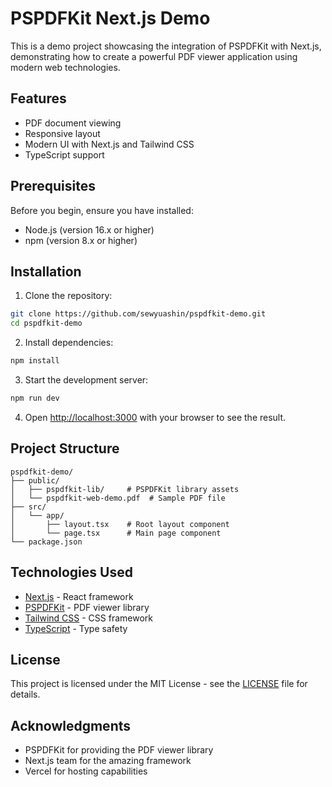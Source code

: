 # PSPDFKit Next.js Demo

This is a demo project showcasing the integration of PSPDFKit with Next.js, demonstrating how to create a powerful PDF viewer application using modern web technologies.

## Features

- PDF document viewing
- Responsive layout
- Modern UI with Next.js and Tailwind CSS
- TypeScript support

## Prerequisites

Before you begin, ensure you have installed:
- Node.js (version 16.x or higher)
- npm (version 8.x or higher)

## Installation

1. Clone the repository:
```bash
git clone https://github.com/sewyuashin/pspdfkit-demo.git
cd pspdfkit-demo
```

2. Install dependencies:
```bash
npm install
```

3. Start the development server:
```bash
npm run dev
```

4. Open [http://localhost:3000](http://localhost:3000) with your browser to see the result.

## Project Structure

```
pspdfkit-demo/
├── public/
│   ├── pspdfkit-lib/     # PSPDFKit library assets
│   └── pspdfkit-web-demo.pdf  # Sample PDF file
├── src/
│   └── app/
│       ├── layout.tsx    # Root layout component
│       └── page.tsx      # Main page component
└── package.json
```

## Technologies Used

- [Next.js](https://nextjs.org/) - React framework
- [PSPDFKit](https://pspdfkit.com/) - PDF viewer library
- [Tailwind CSS](https://tailwindcss.com/) - CSS framework
- [TypeScript](https://www.typescriptlang.org/) - Type safety

## License

This project is licensed under the MIT License - see the [LICENSE](LICENSE) file for details.

## Acknowledgments

- PSPDFKit for providing the PDF viewer library
- Next.js team for the amazing framework
- Vercel for hosting capabilities
